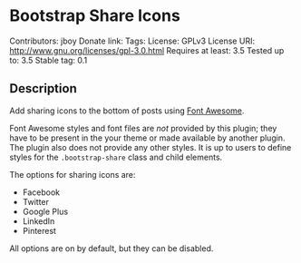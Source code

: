 # Bootstrap Share Icons
Contributors: jboy
Donate link:
Tags:
License: GPLv3
License URI: http://www.gnu.org/licenses/gpl-3.0.html
Requires at least: 3.5
Tested up to: 3.5
Stable tag: 0.1

## Description

Add sharing icons to the bottom of posts using [Font
Awesome](http://fortawesome.github.io/Font-Awesome/). 

Font Awesome styles and font files are *not* provided by this plugin; they have
to be present in the your theme or made available by another plugin. The plugin
also does not provide any other styles. It is up to users to define styles for
the `.bootstrap-share` class and child elements.

The options for sharing icons are:
* Facebook
* Twitter
* Google Plus
* LinkedIn
* Pinterest

All options are on by default, but they can be disabled. 
